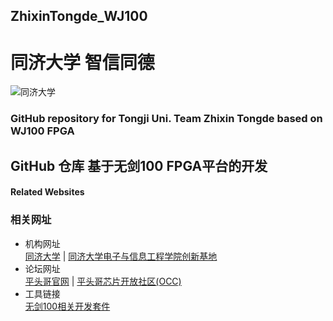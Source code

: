 ## ZhixinTongde_WJ100  
# 同济大学 智信同德  
![同济大学](http://photo.tongji.edu.cn/_mediafile/tjtk/photos/2010-8-27/b201082711479.jpg)  
### GitHub repository for Tongji Uni. Team Zhixin Tongde based on WJ100 FPGA  
## GitHub 仓库 基于无剑100 FPGA平台的开发  
  
#### Related Websites  
### 相关网址  
* 机构网址  
[同济大学](https://www.tongji.edu.cn/) | [同济大学电子与信息工程学院创新基地](https://see.tongji.edu.cn/cxjd.htm)  
* 论坛网址  
[平头哥官网](https://www.t-head.cn/) | [平头哥芯片开放社区(OCC)](https://occ.t-head.cn/#/)  
* 工具链接  
[无剑100相关开发套件](https://occ.t-head.cn/community/download_detail?id=646798746268467200)  
